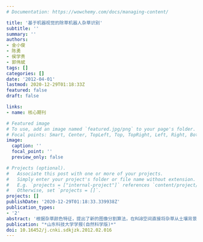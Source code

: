 ```yaml
---
# Documentation: https://wowchemy.com/docs/managing-content/

title: '基于机器视觉的除草机器人杂草识别'
subtitle: ''
summary: ''
authors:
- 金小俊
- 陈勇
- 侯学贵
- 郭伟斌
tags: []
categories: []
date: '2012-04-01'
lastmod: 2020-12-29T01:18:33Z
featured: false
draft: false

links:
- name: 核心期刊

# Featured image
# To use, add an image named `featured.jpg/png` to your page's folder.
# Focal points: Smart, Center, TopLeft, Top, TopRight, Left, Right, BottomLeft, Bottom, BottomRight.
image:
  caption: ''
  focal_point: ''
  preview_only: false

# Projects (optional).
#   Associate this post with one or more of your projects.
#   Simply enter your project's folder or file name without extension.
#   E.g. `projects = ["internal-project"]` references `content/project/deep-learning/index.md`.
#   Otherwise, set `projects = []`.
projects: []
publishDate: '2020-12-29T01:18:33.339938Z'
publication_types:
- '2'
abstract: '根据杂草颜色特征，提出了新的图像分割算法，在RGB空间直接将杂草从土壤背景中分割出来。首先顺序搜索图像中每一个像素点，如果当前像素RGB值中G>R且G>B，则将该像素值置1（杂草），否则为0（背景），从而完成图像分割。然后采用8邻域消除孤立点，并确定杂草区域位置。利用Visual C++开发了除草机器人杂草识别软件，设计了除草机器人结构模型。试验表明，该分割算法实时性好，可有效识别出杂草，并能够适应户外自然光变化。除草机器人机械臂能够准确定位，完成除草动作。'
publication: "*山东科技大学学报(自然科学版)*"
doi: 10.16452/j.cnki.sdkjzk.2012.02.016
---
```

